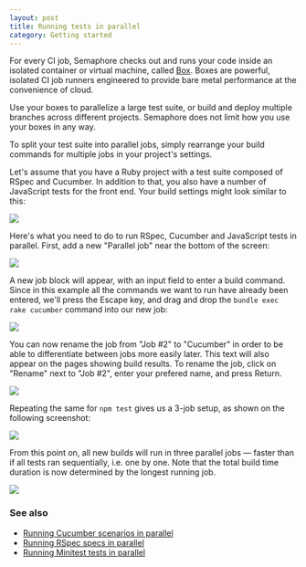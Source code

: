 ```yaml
---
layout: post
title: Running tests in parallel
category: Getting started
---
```


For every CI job, Semaphore checks out and runs your code inside an isolated
container or virtual machine, called [Box](/pricing). Boxes are powerful,
isolated CI job runners engineered to provide bare metal performance
at the convenience of cloud.

Use your boxes to parallelize a large test suite, or build and deploy multiple
branches across different projects. Semaphore does not limit how you use your
boxes in any way.

To split your test suite into parallel jobs, simply rearrange your build
commands for multiple jobs in your project's settings.

Let's assume that you have a Ruby project with a test suite composed of RSpec
and Cucumber. In addition to that, you also have a number of JavaScript tests
for the front end. Your build settings might look similar to this:

<img src="/docs/assets/img/running-tests-in-parallel/starting-point.png" class="img-responsive">

Here's what you need to do to run RSpec, Cucumber and JavaScript tests in parallel.
First, add a new "Parallel job" near the bottom of the screen:

<img src="/docs/assets/img/running-tests-in-parallel/adding-parallel-job.png" class="img-responsive">

A new job block will appear, with an input field to enter a build command.
Since in this example all the commands we want to run have already been entered,
we'll press the Escape key, and drag and drop the `bundle exec rake cucumber`
command into our new job:

<img src="/docs/assets/img/running-tests-in-parallel/dragging-command.png" class="img-responsive">

You can now rename the job from "Job #2" to "Cucumber" in order to be able to
differentiate between jobs more easily later. This text will also appear on
the pages showing build results. To rename the job, click on "Rename" next to
"Job #2", enter your prefered name, and press Return.

<img src="/docs/assets/img/running-tests-in-parallel/renaming-job.png" class="img-responsive">

Repeating the same for `npm test` gives us a 3-job setup, as shown on the
following screenshot:

<img src="/docs/assets/img/running-tests-in-parallel/final-result.png" class="img-responsive">

From this point on, all new builds will run in three parallel jobs — faster than
if all tests ran sequentially, i.e. one by one. Note that the total build time
duration is now determined by the longest running job.

<img src="/docs/assets/img/running-tests-in-parallel/resulting-build.png" class="img-responsive">


### See also

- [Running Cucumber scenarios in parallel](/docs/running-cucumber-scenarios-in-threads.html)
- [Running RSpec specs in parallel](/docs/running-rspec-specs-in-threads.html)
- [Running Minitest tests in parallel](/docs/running-minitest-tests-in-threads.html)
